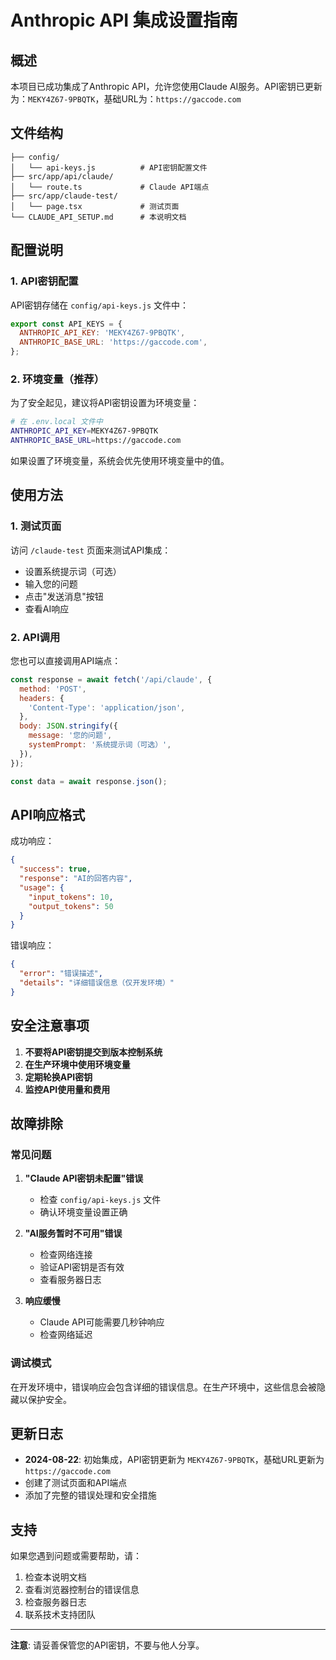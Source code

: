 # Anthropic API 集成设置指南

## 概述

本项目已成功集成了Anthropic API，允许您使用Claude AI服务。API密钥已更新为：`MEKY4Z67-9PBQTK`，基础URL为：`https://gaccode.com`

## 文件结构

```
├── config/
│   └── api-keys.js          # API密钥配置文件
├── src/app/api/claude/
│   └── route.ts             # Claude API端点
├── src/app/claude-test/
│   └── page.tsx             # 测试页面
└── CLAUDE_API_SETUP.md      # 本说明文档
```

## 配置说明

### 1. API密钥配置

API密钥存储在 `config/api-keys.js` 文件中：

```javascript
export const API_KEYS = {
  ANTHROPIC_API_KEY: 'MEKY4Z67-9PBQTK',
  ANTHROPIC_BASE_URL: 'https://gaccode.com',
};
```

### 2. 环境变量（推荐）

为了安全起见，建议将API密钥设置为环境变量：

```bash
# 在 .env.local 文件中
ANTHROPIC_API_KEY=MEKY4Z67-9PBQTK
ANTHROPIC_BASE_URL=https://gaccode.com
```

如果设置了环境变量，系统会优先使用环境变量中的值。

## 使用方法

### 1. 测试页面

访问 `/claude-test` 页面来测试API集成：

- 设置系统提示词（可选）
- 输入您的问题
- 点击"发送消息"按钮
- 查看AI响应

### 2. API调用

您也可以直接调用API端点：

```javascript
const response = await fetch('/api/claude', {
  method: 'POST',
  headers: {
    'Content-Type': 'application/json',
  },
  body: JSON.stringify({
    message: '您的问题',
    systemPrompt: '系统提示词（可选）',
  }),
});

const data = await response.json();
```

## API响应格式

成功响应：
```json
{
  "success": true,
  "response": "AI的回答内容",
  "usage": {
    "input_tokens": 10,
    "output_tokens": 50
  }
}
```

错误响应：
```json
{
  "error": "错误描述",
  "details": "详细错误信息（仅开发环境）"
}
```

## 安全注意事项

1. **不要将API密钥提交到版本控制系统**
2. **在生产环境中使用环境变量**
3. **定期轮换API密钥**
4. **监控API使用量和费用**

## 故障排除

### 常见问题

1. **"Claude API密钥未配置"错误**
   - 检查 `config/api-keys.js` 文件
   - 确认环境变量设置正确

2. **"AI服务暂时不可用"错误**
   - 检查网络连接
   - 验证API密钥是否有效
   - 查看服务器日志

3. **响应缓慢**
   - Claude API可能需要几秒钟响应
   - 检查网络延迟

### 调试模式

在开发环境中，错误响应会包含详细的错误信息。在生产环境中，这些信息会被隐藏以保护安全。

## 更新日志

- **2024-08-22**: 初始集成，API密钥更新为 `MEKY4Z67-9PBQTK`，基础URL更新为 `https://gaccode.com`
- 创建了测试页面和API端点
- 添加了完整的错误处理和安全措施

## 支持

如果您遇到问题或需要帮助，请：

1. 检查本说明文档
2. 查看浏览器控制台的错误信息
3. 检查服务器日志
4. 联系技术支持团队

---

**注意**: 请妥善保管您的API密钥，不要与他人分享。
